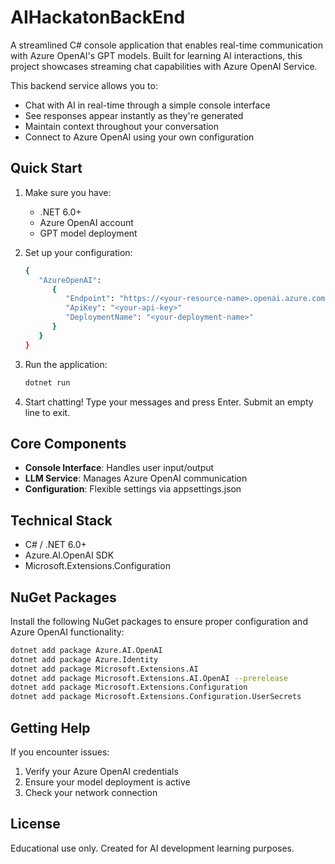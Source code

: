 # AIHackatonBackEnd

A streamlined C# console application that enables real-time communication with Azure OpenAI's GPT models. Built for learning AI interactions, this project showcases streaming chat capabilities with Azure OpenAI Service.

This backend service allows you to:
- Chat with AI in real-time through a simple console interface
- See responses appear instantly as they're generated
- Maintain context throughout your conversation
- Connect to Azure OpenAI using your own configuration

## Quick Start

1. Make sure you have:
   - .NET 6.0+
   - Azure OpenAI account
   - GPT model deployment

2. Set up your configuration:
   ```bash
   {
      "AzureOpenAI":
         {
            "Endpoint": "https://<your-resource-name>.openai.azure.com/",
            "ApiKey": "<your-api-key>"
            "DeploymentName": "<your-deployment-name>"
         }
      }
   }
   ```

3. Run the application:
   ```bash
   dotnet run
   ```


4. Start chatting! Type your messages and press Enter. Submit an empty line to exit.

## Core Components

- **Console Interface**: Handles user input/output
- **LLM Service**: Manages Azure OpenAI communication
- **Configuration**: Flexible settings via appsettings.json

## Technical Stack

- C# / .NET 6.0+
- Azure.AI.OpenAI SDK
- Microsoft.Extensions.Configuration

## NuGet Packages

Install the following NuGet packages to ensure proper configuration and Azure OpenAI functionality:
```bash
dotnet add package Azure.AI.OpenAI
dotnet add package Azure.Identity
dotnet add package Microsoft.Extensions.AI
dotnet add package Microsoft.Extensions.AI.OpenAI --prerelease
dotnet add package Microsoft.Extensions.Configuration
dotnet add package Microsoft.Extensions.Configuration.UserSecrets
```

## Getting Help

If you encounter issues:
1. Verify your Azure OpenAI credentials
2. Ensure your model deployment is active
3. Check your network connection

## License

Educational use only. Created for AI development learning purposes.
